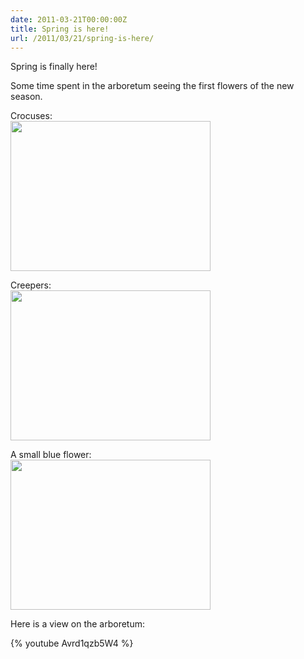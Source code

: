 ```yaml
---
date: 2011-03-21T00:00:00Z
title: Spring is here!
url: /2011/03/21/spring-is-here/
---
```


Spring is finally here!

Some time spent in the arboretum seeing the first flowers of the new season.

<style type="text/css">
img {
  float: none;
}
</style>

<p>
Crocuses:<br/>
<a href="/img/spring-is-here/crocuses.jpg"><img src="/img/spring-is-here/crocuses_thumb.jpg" width="320" height="240" /></a>
</p>

<p>
Creepers:<br/>
<a href="/img/spring-is-here/creepers.jpg"><img src="/img/spring-is-here/creepers_thumb.jpg" width="320" height="240" /></a>
</p>

<p>
A small blue flower:<br>
<a href="/img/spring-is-here/smallblueflower.jpg"><img src="/img/spring-is-here/smallblueflower_thumb.jpg" width="320" height="240" /></a>
</p>

Here is a view on the arboretum:

{% youtube Avrd1qzb5W4 %}